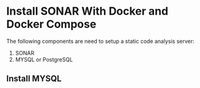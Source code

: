 # Install SONAR With Docker and Docker Compose

The following components are need to setup a static code analysis server:
1. SONAR
2. MYSQL or PostgreSQL

## Install MYSQL

